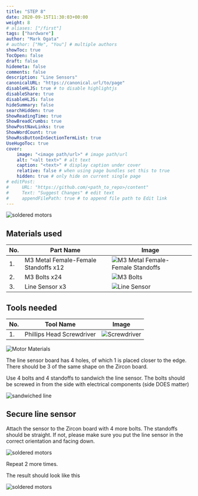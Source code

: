 ```yaml
---
title: "STEP 8"
date: 2020-09-15T11:30:03+00:00
weight: 8
# aliases: ["/first"]
tags: ["hardware"]
author: "Mark Ogata"
# author: ["Me", "You"] # multiple authors
showToc: true
TocOpen: false
draft: false
hidemeta: false
comments: false
description: "Line Sensors"
canonicalURL: "https://canonical.url/to/page"
disableHLJS: true # to disable highlightjs
disableShare: true
disableHLJS: false
hideSummary: false
searchHidden: true
ShowReadingTime: true
ShowBreadCrumbs: true
ShowPostNavLinks: true
ShowWordCount: true
ShowRssButtonInSectionTermList: true
UseHugoToc: true
cover:
    image: "<image path/url>" # image path/url
    alt: "<alt text>" # alt text
    caption: "<text>" # display caption under cover
    relative: false # when using page bundles set this to true
    hidden: true # only hide on current single page
# editPost:
#     URL: "https://github.com/<path_to_repo>/content"
#     Text: "Suggest Changes" # edit text
#     appendFilePath: true # to append file path to Edit link
---
```




![soldered motors](/img/steps/FinishedLineSensor.jpg)

## Materials used

| No. | Part Name                             | Image                                                     |
|-----|---------------------------------------|-----------------------------------------------------------|
| 1.  | M3 Metal Female-Female Standoffs x12  | ![M3 Metal Female-Female Standoffs](/img/standoffs.jpg)     |
| 2.  | M3 Bolts x24                          | ![M3 Bolts](/img/screws.jpg)                              |
| 3.  | Line Sensor x3                        | ![Line Sensor](/img/line.jpg)                         |

## Tools needed

| No. | Tool Name                        | Image                                                   |
|-----|----------------------------------|---------------------------------------------------------|
| 1.  | Phillips Head Screwdriver               | ![Screwdriver](/img/phillips.jpg)                     |

![Motor Materials](/img/linesensorparts.jpg)


The line sensor board has 4 holes, of which 1 is placed closer to the edge. There should be 3 of the same shape on the Zircon board.

Use 4 bolts and 4 standoffs to sandwich the line sensor. The bolts should be screwed in from the side with electrical components (side DOES matter)

![sandwiched line](/img/steps/linesensorsingle.jpg)

## Secure line sensor

Attach the sensor to the Zircon board with 4 more bolts. The standoffs should be straight. If not, please make sure you put the line sensor in the correct orientation and facing down.

![soldered motors](/img/steps/MountedLinesensor.jpg)

Repeat 2 more times.

The result should look like this

![soldered motors](/img/steps/FinishedLineSensor.jpg)
